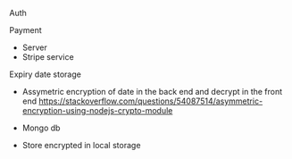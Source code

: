 Auth

Payment

- Server
- Stripe service

Expiry date storage

- Assymetric encryption of date in the back end and decrypt in the front end https://stackoverflow.com/questions/54087514/asymmetric-encryption-using-nodejs-crypto-module

- Mongo db
- Store encrypted in local storage
